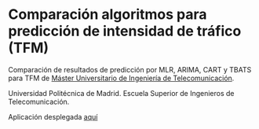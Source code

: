 # Comparación algoritmos para predicción de intensidad de tráfico (TFM)

Comparación de resultados de predicción por MLR, ARIMA, CART y TBATS para TFM de [Máster Universitario de Ingeniería de Telecomunicación](https://www.etsit.upm.es/estudios/master-universitario-en-ingenieria-de-telecomunicacion.html).

Universidad Politécnica de Madrid. 
Escuela Superior de Ingenieros de Telecomunicación.

Aplicación desplegada [aquí](https://thawing-brushlands-00257.herokuapp.com/)

